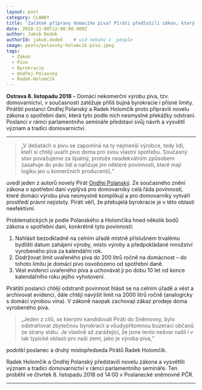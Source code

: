 ```yaml
---
layout: post
category: CLANKY
title: 'Začátek přípravy domacího piva? Piráti předložili zákon, který odstraňuje zbytečné překážky'
date: 2018-11-08T12:00:00.000Z
author: Jakub Dedek
authorId: jakub.dedek    # uid nekoho z _people
image: posts/polansky-holomcik-pivo.jpeg
tags:
  - Zákon
  - Pivo
  - Byrokracie
  - Ondřej-Polanský
  - Radek-Holomčík
---
```


**Ostrava 8. listopadu 2018** – Domácí nekomerční výrobu piva, tzv. domovarnictví, v současnosti zatěžuje příliš bujná byrokracie i přísné limity. Pirátští poslanci Ondřej Polanský a Radek Holomčík proto připravili novelu zákona o spotřební dani, která tyto podle nich nesmyslné překážky odstraní. Poslanci v rámci parlamentního semináře představí svůj návrh a vysvětlí význam a tradici domovarnictví.

<hr>

>„V debatách o pivu se zapomíná na ty nejmenší výrobce, tedy lidi, kteří si chtějí uvařit pivo doma pro svou vlastní spotřebu. Současný stav považujeme za špatný, protože neadekvátním způsobem zasahuje do práv lidí a nařizuje jim některé povinnosti, které mají logiku jen u komerčních producentů,“ 

uvedl jeden z autorů novely Pirát [Ondřej Polanský](https://moravskoslezsky.pirati.cz/lide/ondrej-polansky/ "Ondřej Polanský"). Ze současného znění zákona o spotřební dani vyplývá pro domovarníky celá řáda povinností, které domácí výrobu piva nesmyslně komplikují a pro domovarníky vytváří prostředí 
právní nejistoty. Piráti věří, že přebujelá byrokracie je v této oblasti neefektivní.

Problematických je podle Polanského a Holomčíka hned několik bodů zákona o spotřební dani, konkrétně tyto povinnosti:

1. Nahlásit bezodkladně na celním úřadě místně příslušném trvalému bydlišti datum zahájení výroby, místo výroby a předpokládané množství vyrobeného piva za kalendářní rok.
2. Dodržovat limit uvařeného piva do 200 litrů ročně na domácnost – do tohoto limitu je domácí pivo osvobozeno od spotřební daně.
3. Vést evidenci uvařeného piva a uchovávat ji po dobu 10 let od konce kalendářního roku jejího vyhotovení.

Pirátští poslanci chtějí odstranit povinnost hlásit se na celním úřadě a vést a archivovat evidenci, dále chtějí navýšit limit na 2000 litrů ročně (analogicky s domácí výrobou vína). V zákoně naopak zachovají zákaz prodeje doma vyrobeného piva.

> „Jeden z cílů, se kterými kandidovali Piráti do Sněmovny, bylo odstraňovat zbytečnou byrokracii a všudypřítomnou buzeraci občanů ze strany státu. Je vlastně až zarážející, že jsme tento nešvar našli i v tak typické oblasti pro naši zemi, jako je výroba piva,“

podotkl poslanec a druhý místopředseda Pirátů Radek Holomčík.

Radek Holomčík a Ondřej Polanský představili novelu zákona a vysvětlili význam a tradici domovarnictví v rámci parlamentního semináře. Ten proběhl ve čtvrtek 8. listopadu 2018 od 14:00 v Poslanecké sněmovně PČR.

- - -
